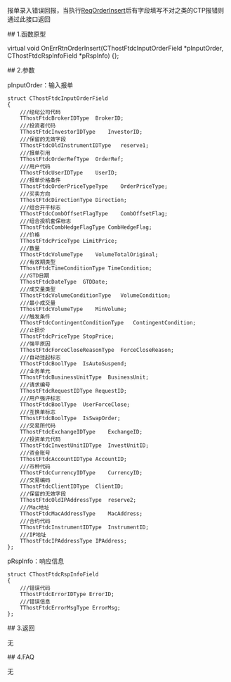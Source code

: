 <p>报单录入错误回报，当执行<a href="../../CTHOSTFTDCTRADERSPI/REQORDERINSERT/">ReqOrderInsert</a>后有字段填写不对之类的CTP报错则通过此接口返回</p>
<span class="anchor" id="5639fae3-aad1-4d0b-a5fd-8ee6f7ee74cf"></span>
## 1.函数原型
<p>virtual void OnErrRtnOrderInsert(CThostFtdcInputOrderField *pInputOrder, CThostFtdcRspInfoField *pRspInfo) {};</p>
<span class="anchor" id="302bfa5e-2c5e-4489-9d37-0885840f8931"></span>
## 2.参数
<p>pInputOrder：输入报单</p>
<pre><code>struct CThostFtdcInputOrderField
{
    ///经纪公司代码
    TThostFtdcBrokerIDType  BrokerID;
    ///投资者代码
    TThostFtdcInvestorIDType    InvestorID;
    ///保留的无效字段
    TThostFtdcOldInstrumentIDType   reserve1;
    ///报单引用
    TThostFtdcOrderRefType  OrderRef;
    ///用户代码
    TThostFtdcUserIDType    UserID;
    ///报单价格条件
    TThostFtdcOrderPriceTypeType    OrderPriceType;
    ///买卖方向
    TThostFtdcDirectionType Direction;
    ///组合开平标志
    TThostFtdcCombOffsetFlagType    CombOffsetFlag;
    ///组合投机套保标志
    TThostFtdcCombHedgeFlagType CombHedgeFlag;
    ///价格
    TThostFtdcPriceType LimitPrice;
    ///数量
    TThostFtdcVolumeType    VolumeTotalOriginal;
    ///有效期类型
    TThostFtdcTimeConditionType TimeCondition;
    ///GTD日期
    TThostFtdcDateType  GTDDate;
    ///成交量类型
    TThostFtdcVolumeConditionType   VolumeCondition;
    ///最小成交量
    TThostFtdcVolumeType    MinVolume;
    ///触发条件
    TThostFtdcContingentConditionType   ContingentCondition;
    ///止损价
    TThostFtdcPriceType StopPrice;
    ///强平原因
    TThostFtdcForceCloseReasonType  ForceCloseReason;
    ///自动挂起标志
    TThostFtdcBoolType  IsAutoSuspend;
    ///业务单元
    TThostFtdcBusinessUnitType  BusinessUnit;
    ///请求编号
    TThostFtdcRequestIDType RequestID;
    ///用户强评标志
    TThostFtdcBoolType  UserForceClose;
    ///互换单标志
    TThostFtdcBoolType  IsSwapOrder;
    ///交易所代码
    TThostFtdcExchangeIDType    ExchangeID;
    ///投资单元代码
    TThostFtdcInvestUnitIDType  InvestUnitID;
    ///资金账号
    TThostFtdcAccountIDType AccountID;
    ///币种代码
    TThostFtdcCurrencyIDType    CurrencyID;
    ///交易编码
    TThostFtdcClientIDType  ClientID;
    ///保留的无效字段
    TThostFtdcOldIPAddressType  reserve2;
    ///Mac地址
    TThostFtdcMacAddressType    MacAddress;
    ///合约代码
    TThostFtdcInstrumentIDType  InstrumentID;
    ///IP地址
    TThostFtdcIPAddressType IPAddress;
};
</code></pre>
<p>pRspInfo：响应信息</p>
<pre><code>struct CThostFtdcRspInfoField
{
    ///错误代码
    TThostFtdcErrorIDType ErrorID;
    ///错误信息
    TThostFtdcErrorMsgType ErrorMsg;
};
</code></pre>
<span class="anchor" id="9a2f83d9-aa11-41ae-aaf6-e14e752c0efb"></span>
## 3.返回
<p>无</p>
<span class="anchor" id="b89a43d9-a4ea-4fe4-9670-16098ee0dac6"></span>
## 4.FAQ
<p>无</p>
